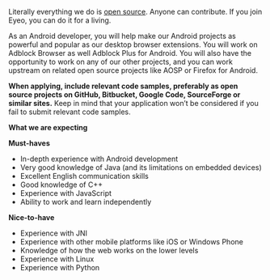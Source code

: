 <? include jobs/header ?>

Literally everything we do is [open source](https://hg.adblockplus.org). Anyone can contribute. If you join Eyeo, you can do it for a living.

As an Android developer, you will help make our Android projects as powerful and popular as our desktop browser extensions. You will work on Adblock Browser as well Adblock Plus for Android.
You will also have the opportunity to work on any of our other projects, and you can work upstream on related open source projects like AOSP or Firefox for Android.

**When applying, include relevant code samples, preferably as open source projects on GitHub, Bitbucket, Google Code, SourceForge or similar sites.**
Keep in mind that your application won’t be considered if you fail to submit relevant code samples.

**What we are expecting**

**Must-haves**

- In-depth experience with Android development
- Very good knowledge of Java (and its limitations on embedded devices)
- Excellent English communication skills
- Good knowledge of C++
- Experience with JavaScript
- Ability to work and learn independently

**Nice-to-have**

- Experience with JNI
- Experience with other mobile platforms like iOS or Windows Phone
- Knowledge of how the web works on the lower levels
- Experience with Linux
- Experience with Python

<? include jobs/footer ?>
